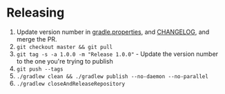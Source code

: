 # Releasing
1. Update version number in [gradle.properties](gradle.properties), and [CHANGELOG](CHANGELOG.md), and merge the PR.
1. `git checkout master && git pull`
1. `git tag -s -a 1.0.0 -m "Release 1.0.0"` - Update the version number to the one you're trying to publish
1. `git push --tags`
1. `./gradlew clean && ./gradlew publish --no-daemon --no-parallel`
1. `./gradlew closeAndReleaseRepository`
